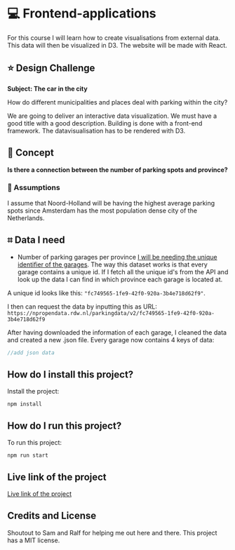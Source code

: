 # 💻 Frontend-applications
For this course I will learn how to create visualisations from external data. This data will then be visualized in D3. The website will be made with React.

## ⭐️ Design Challenge
**Subject: The car in the city**

How do different municipalities and places deal with parking within the city?

We are going to deliver an interactive data visualization. We must have a good title with a good description. Building is done with a front-end framework. The datavisualisation has to be rendered with D3.

## 📝 Concept

**Is there a connection between the number of parking spots and province?**

### 🤔 Assumptions
I assume that Noord-Holland will be having the highest average parking spots since Amsterdam has the most population dense city of the Netherlands.

## ⌗ Data I need

- Number of parking garages per province
[I will be needing the unique identifier of the garages](https://npropendata.rdw.nl/parkingdata/v2/). The way this dataset works is that every garage contains a unique id. If I fetch all the unique id's from the API and look up the data I can find in which province each garage is located at.

A unique id looks like this: `"fc749565-1fe9-42f0-920a-3b4e718d62f9"`. 

I then can request the data by inputting this as URL:
`https://npropendata.rdw.nl/parkingdata/v2/fc749565-1fe9-42f0-920a-3b4e718d62f9`

After having downloaded the information of each garage, I cleaned the data and created a new .json file. Every garage now contains 4 keys of data:

```js
//add json data
```

## How do I install this project?
Install the project:
```
npm install
```
## How do I run this project?
To run this project:
```
npm run start
```

## Live link of the project
[Live link of the project](https://relaxed-panini-67bcc0.netlify.app/)

## Credits and License
Shoutout to Sam and Ralf for helping me out here and there.
This project has a MIT license.

